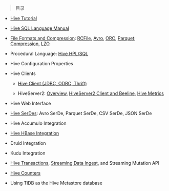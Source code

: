 
> 目录

- [Hive Tutorial](https://github.com/ZGG2016/hive-website/blob/master/User%20Documentation/Hive%20Tutorial.md)

- [Hive SQL Language Manual](https://github.com/ZGG2016/hive-website/blob/master/User%20Documentation/Hive%20SQL%20Language%20Manual/0%E7%9B%AE%E5%BD%95.md)

- [File Formats and Compression](https://github.com/ZGG2016/hive-website/blob/master/User%20Documentation/File%20Formats%20and%20Compression/0%E7%9B%AE%E5%BD%95.md):  [RCFile](https://github.com/ZGG2016/hive-website/blob/master/User%20Documentation/File%20Formats%20and%20Compression/RCFile.md), [Avro](https://github.com/ZGG2016/hive-website/blob/master/User%20Documentation/Hive%20SQL%20Language%20Manual/Avro%20Files.md), [ORC](https://github.com/ZGG2016/hive-website/blob/master/User%20Documentation/Hive%20SQL%20Language%20Manual/ORC%20Files.md), [Parquet](https://github.com/ZGG2016/hive-website/blob/master/User%20Documentation/Hive%20SQL%20Language%20Manual/Parquet.md); [Compression](https://github.com/ZGG2016/hive-website/blob/master/User%20Documentation/Hive%20SQL%20Language%20Manual/Compressed%20Data%20Storage.md), [LZO](https://github.com/ZGG2016/hive-website/blob/master/User%20Documentation/Hive%20SQL%20Language%20Manual/LZO%20Compression.md)

- Procedural Language:  [Hive HPL/SQL](https://github.com/ZGG2016/hive-website/blob/master/User%20Documentation/Hive%20SQL%20Language%20Manual/Hive%20HPL-SQL.md)

- Hive Configuration Properties

- Hive Clients

	- [Hive Client (JDBC, ODBC, Thrift)](https://github.com/ZGG2016/hive-website/blob/master/User%20Documentation/Hive%20Clients/Hive%20Client%20(JDBC%2C%20ODBC%2C%20Thrift).md)

	- HiveServer2:  [Overview](https://github.com/ZGG2016/hive-website/blob/master/User%20Documentation/Hive%20Clients/HiveServer2%20Overview.md), [HiveServer2 Client and Beeline](https://github.com/ZGG2016/hive-website/blob/master/User%20Documentation/Hive%20Clients/HiveServer2%20Clients.md), [Hive Metrics]()

- Hive Web Interface

- [Hive SerDes](https://github.com/ZGG2016/hive-website/blob/master/User%20Documentation/Hive%20SerDes.md):  Avro SerDe, Parquet SerDe, CSV SerDe, JSON SerDe   

- Hive Accumulo Integration

- [Hive HBase Integration]()

- Druid Integration

- Kudu Integration

- [Hive Transactions](), [Streaming Data Ingest](), and Streaming Mutation API

- [Hive Counters]()

- Using TiDB as the Hive Metastore database